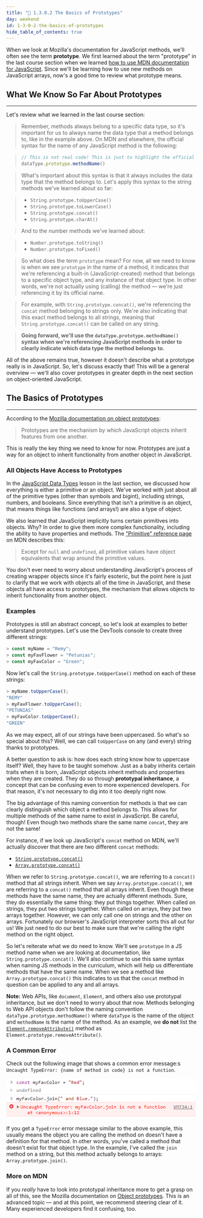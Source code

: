 ```yaml
---
title: "📓 1.3.0.2 The Basics of Prototypes"
day: weekend
id: 1-3-0-2-the-basics-of-prototypes
hide_table_of_contents: true
---
```


When we look at Mozilla's documentation for JavaScript methods, we'll often see the term **prototype**. We first learned about the term "prototype" in the last course section when we learned [how to use MDN documentation for JavaScript]( https://old.learnhowtoprogram.com/introduction-to-programming/javascript-and-web-browsers/using-mdn-documentation-for-javascript). Since we'll be learning how to use new methods on JavaScript arrays, now's a good time to review what prototype means. 

## What We Know So Far About Prototypes
---

Let's review what we learned in the last course section:

> Remember, methods always belong to a specific data type, so it's important for us to always name the data type that a method belongs to, like in the example above. On MDN and elsewhere, the official syntax for the name of any JavaScript method is the following:

> ```js
> // This is not real code! This is just to highlight the official syntax for naming methods!
> dataType.prototype.methodName()
> ```

> What's important about this syntax is that it always includes the data type that the method belongs to. Let's apply this syntax to the string methods we've learned about so far:

> * `String.prototype.toUpperCase()`
> * `String.prototype.toLowerCase()`
> * `String.prototype.concat()`
> * `String.prototype.charAt()`

> And to the number methods we've learned about:

> * `Number.prototype.toString()`
> * `Number.prototype.toFixed()`

> So what does the term `prototype` mean? For now, all we need to know is when we see `prototype` in the name of a method, it indicates that we're referencing a built-in (JavaScript-created) method that belongs to a specific object type, and any instance of that object type. In other words, we're not actually using (calling) the method — we're just referencing it by its official name. 

> For example, with `String.prototype.concat()`, we're referencing the `concat` method belonging to strings only. We're also indicating that this exact method belongs to all strings, meaning that `String.prototype.concat()` can be called on any string.

> **Going forward, we'll use the `dataType.prototype.methodName()` syntax when we're referencing JavaScript methods in order to clearly indicate which data type the method belongs to.** 

All of the above remains true, however it doesn't describe what a prototype really is in JavaScript. So, let's discuss exactly that! This will be a general overview — we'll also cover prototypes in greater depth in the next section on object-oriented JavaScript.

## The Basics of Prototypes
---

According to the [Mozilla documentation on object prototypes](https://developer.mozilla.org/en-US/docs/Learn/JavaScript/Objects/Object_prototypes):

> Prototypes are the mechanism by which JavaScript objects inherit features from one another.

This is really the key thing we need to know for now. Prototypes are just a way for an object to inherit functionality from another object in JavaScript. 

### All Objects Have Access to Prototypes

In the [JavaScript Data Types]( https://old.learnhowtoprogram.com/introduction-to-programming/javascript-and-web-browsers/javascript-data-types) lesson in the last section, we discussed how everything is either a primitive or an object. We've worked with just about all of the primitive types (other than symbols and bigint), including strings, numbers, and booleans. Since everything that isn't a primitive is an object, that means things like functions (and arrays!) are also a type of object. 

We also learned that JavaScript implicitly turns certain primitives into objects. Why? In order to give them more complex functionality, including the ability to have properties and methods. The ["Primitive" reference page](https://developer.mozilla.org/en-US/docs/Glossary/Primitive#primitive_wrapper_objects_in_javascript) on MDN describes this:

> Except for `null` and `undefined`, all primitive values have object equivalents that wrap around the primitive values.

You don't ever need to worry about understanding JavaScript's process of creating wrapper objects since it's fairly esoteric, but the point here is just to clarify that we work with objects all of the time in JavaScript, and these objects all have access to prototypes, the mechanism that allows objects to inherit functionality from another object.

### Examples

Prototypes is still an abstract concept, so let's look at examples to better understand prototypes. Let's use the DevTools console to create three different strings:

```js
> const myName = "Remy";
> const myFavFlower = "Petunias";
> const myFavColor = "Green";
```

Now let's call the `String.prototype.toUpperCase()` method on each of these strings:

```js
> myName.toUpperCase();
"REMY"
> myFavFlower.toUpperCase();
"PETUNIAS"
> myFavColor.toUpperCase();
"GREEN"
```

As we may expect, all of our strings have been uppercased. So what's so special about this? Well, we can call `toUpperCase` on any (and every) string thanks to prototypes. 

A better question to ask is: how does each string know how to uppercase itself? Well, they have to be taught somehow. Just as a baby inherits certain traits when it is born, JavaScript objects inherit methods and properties when they are created. They do so through **prototypal inheritance**, a concept that can be confusing even to more experienced developers. For that reason, it's not necessary to dig into it too deeply right now.

The big advantage of this naming convention for methods is that we can clearly distinguish which object a method belongs to. This allows for multiple methods of the same name to exist in JavaScript. Be careful, though! Even though two methods share the same name `concat`, they are not the same!

For instance, if we look up JavaScript's `concat` method on MDN, we'll actually discover that there are two different `concat` methods:

* [`String.prototype.concat()`](https://developer.mozilla.org/en-US/docs/Web/JavaScript/Reference/Global_Objects/Array/concat)
* [`Array.prototype.concat()`](https://developer.mozilla.org/en-US/docs/Web/JavaScript/Reference/Global_Objects/String/concat)

When we refer to `String.prototype.concat()`, we are referring to a `concat()` method that all strings inherit. When we say `Array.prototype.concat()`, we are referring to a `concat()` method that all arrays inherit. Even though these methods have the same name, they are actually different methods. Sure, they do essentially the same thing: they put things together. When called on strings, they put two strings together. When called on arrays, they put two arrays together. However, we can only call one on strings and the other on arrays. Fortunately our browser's JavaScript interpreter sorts this all out for us! We just need to do our best to make sure that we're calling the right method on the right object.

So let's reiterate what we do need to know. We'll see `prototype` in a JS method name when we are looking at documentation, like `String.prototype.concat()`. We'll also continue to use this same syntax when naming JS methods in the curriculum, which will help us differentiate methods that have the same name. When we see a method like `Array.prototype.concat()` this indicates to us that the `concat` method in question can be applied to any and all arrays. 

**Note:** Web APIs, like `document`, `Element`, and others also use prototypal inheritance, but we don't need to worry about that now. Methods belonging to Web API objects don't follow the naming convention `dataType.prototype.methodName()` where `dataType` is the name of the object and `methodName` is the name of the method. As an example, we **do not** list the [`Element.removeAttribute()`](https://developer.mozilla.org/en-US/docs/Web/API/Element/removeAttribute) method as `Element.prototype.removeAttribute()`.

### A Common Error

Check out the following image that shows a common error message:s `Uncaught TypeError: {name of method in code} is not a function`.

![This image shows the error in response to entering `"Red".join(" and Blue.")` into the DevTools console.](/images/INTRO/week3-branching-looping-arrays/error-method-does-not-exist.png)

If you get a `TypeError` error message similar to the above example, this usually means the object you are calling the method on doesn't have a definition for that method. In other words, you've called a method that doesn't exist for that object type. In the example, I've called the `join` method on a string, but this method actually belongs to arrays: `Array.prototype.join()`.  

### More on MDN

If you _really_ have to look into prototypal inheritance more to get a grasp on all of this, see the Mozilla documentation on [Object prototypes](https://developer.mozilla.org/en-US/docs/Learn/JavaScript/Objects/Object_prototypes). This is an advanced topic — and at this point, we recommend steering clear of it. Many experienced developers find it confusing, too. 
